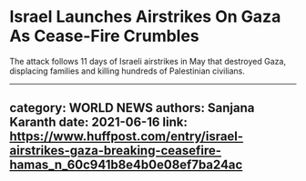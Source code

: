 # Israel Launches Airstrikes On Gaza As Cease-Fire Crumbles

The attack follows 11 days of Israeli airstrikes in May that destroyed Gaza, displacing families and killing hundreds of Palestinian civilians.

---
category: WORLD NEWS
authors: Sanjana Karanth
date: 2021-06-16
link: https://www.huffpost.com/entry/israel-airstrikes-gaza-breaking-ceasefire-hamas_n_60c941b8e4b0e08ef7ba24ac
---
